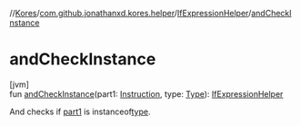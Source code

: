 //[Kores](../../../index.md)/[com.github.jonathanxd.kores.helper](../index.md)/[IfExpressionHelper](index.md)/[andCheckInstance](and-check-instance.md)

# andCheckInstance

[jvm]\
fun [andCheckInstance](and-check-instance.md)(part1: [Instruction](../../com.github.jonathanxd.kores/-instruction/index.md), type: [Type](https://docs.oracle.com/javase/8/docs/api/java/lang/reflect/Type.html)): [IfExpressionHelper](index.md)

And checks if [part1](and-check-instance.md) is instanceof[type](and-check-instance.md).
